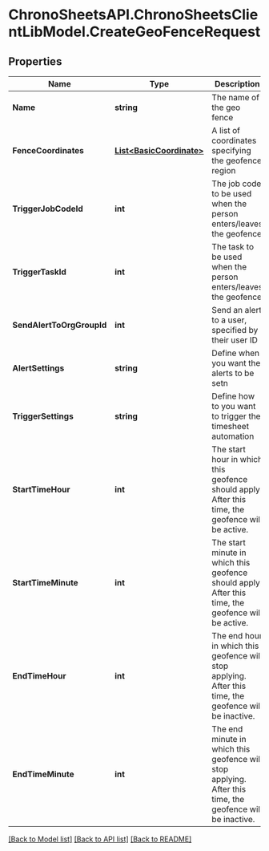 
# ChronoSheetsAPI.ChronoSheetsClientLibModel.CreateGeoFenceRequest

## Properties

Name | Type | Description | Notes
------------ | ------------- | ------------- | -------------
**Name** | **string** | The name of the geo fence | [optional] 
**FenceCoordinates** | [**List&lt;BasicCoordinate&gt;**](BasicCoordinate.md) | A list of coordinates specifying the geofence region | [optional] 
**TriggerJobCodeId** | **int** | The job code to be used when the person enters/leaves the geofence | [optional] 
**TriggerTaskId** | **int** | The task to be used when the person enters/leaves the geofence | [optional] 
**SendAlertToOrgGroupId** | **int** | Send an alert to a user, specified by their user ID | [optional] 
**AlertSettings** | **string** | Define when you want the alerts to be setn | [optional] 
**TriggerSettings** | **string** | Define how to you want to trigger the timesheet automation | [optional] 
**StartTimeHour** | **int** | The start hour in which this geofence should apply.  After this time, the geofence will be active. | [optional] 
**StartTimeMinute** | **int** | The start minute in which this geofence should apply.  After this time, the geofence will be active. | [optional] 
**EndTimeHour** | **int** | The end hour in which this geofence will stop applying.  After this time, the geofence will be inactive. | [optional] 
**EndTimeMinute** | **int** | The end minute in which this geofence will stop applying.  After this time, the geofence will be inactive. | [optional] 

[[Back to Model list]](../README.md#documentation-for-models)
[[Back to API list]](../README.md#documentation-for-api-endpoints)
[[Back to README]](../README.md)

